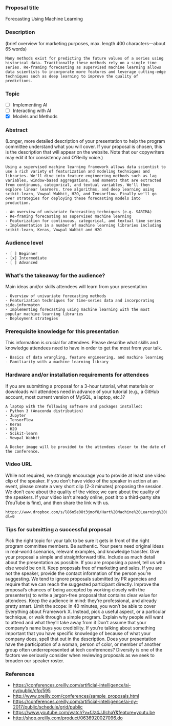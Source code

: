 ### Proposal title
Forecasting Using Machine Learning

### Description
(brief overview for marketing purposes, max. length 400 characters—about 65 words)
```
Many methods exist for predicting the future values of a series using historical data. Traditionally these methods rely on a single time series. Re-framing forecasting as supervised machine learning allows data scientists to incorporate more features and leverage cutting-edge techniques such as deep learning to improve the quality of predictions.
```

### Topic
- [ ] Implementing AI
- [ ] Interacting with AI
- [x] Models and Methods

### Abstract
(Longer, more detailed description of your presentation to help the program committee understand what you will cover. If your proposal is chosen, this is the description that will appear on the website. Note that our copywriters may edit it for consistency and O'Reilly voice.)
```
Using a supervised machine learning framework allows data scientist to use a rich variety of featurization and modeling techniques and libraries. We'll dive into feature engineering methods such as lag variables, window-based aggregations, and moments that are extracted from continuous, categorical, and textual variables. We'll then explore linear learners, tree algorithms, and deep learning using scikit-learn, Vowpal Wabbit, H2O, and Tensorflow. Finally we'll go over strategies for deploying these forecasting models into production. 

- An overview of univariate forecasting techniques (e.g. SARIMA)
- Re-framing forecasting as supervised machine learning
- Featurization for continuous, categorical, and textual time series
- Implementation in a number of machine learning libraries including scikit-learn, Keras, Vowpal Wabbit and H2O 
```

### Audience level
```
- [ ] Beginner
- [x] Intermediate
- [ ] Advanced
```

### What's the takeaway for the audience?
Main ideas and/or skills attendees will learn from your presentation
```
- Overview of univariate forecasting methods
- Featurization techniques for time-series data and incorporating side-informaton
- Implementing forecasting using machine learning with the most popular machine learning libraries
- Deployment strategies
```

### Prerequisite knowledge for this presentation
This information is crucial for attendees. Please describe what skills and knowledge attendees need to have in order to get the most from your talk.
```
- Basics of data wrangling, feature engineering, and machine learning
- Familiarity with a machine learning library
```

### Hardware and/or installation requirements for attendees 
If you are submitting a proposal for a 3-hour tutorial, what materials or downloads will attendees need in advance of your tutorial (e.g., a GitHub account, most current version of MySQL, a laptop, etc.)?
```
A laptop with the following software and packages installed:
- Python 3 (Anaconda distribution)
- Jupyter
- TensorFlow
- Keras
- H2O
- Scikit-learn
- Vowpal Wabbit

A Docker image will be provided to the attendees closer to the date of the conference.
```

### Video URL 
While not required, we strongly encourage you to provide at least one video clip of the speaker. If you don’t have video of the speaker in action at an event, please create a very short clip (2-3 minutes) proposing the session. We don’t care about the quality of the video; we care about the quality of the speakers. If your video isn’t already online, post it to a third-party site (YouTube is fine), and then share the link with us.
```
https://www.dropbox.com/s/l86n5e08t3jmof8/Hart%20Machine%20Learning%20Lecture.mp4?dl=0
```

### Tips for submitting a successful proposal
Pick the right topic for your talk to be sure it gets in front of the right program committee members.
Be authentic. Your peers need original ideas in real-world scenarios, relevant examples, and knowledge transfer.
Give your proposal a simple and straightforward title.
Include as much detail about the presentation as possible.
If you are proposing a panel, tell us who else would be on it.
Keep proposals free of marketing and sales.
If you are not the speaker, provide the contact information of the person you’re suggesting. We tend to ignore proposals submitted by PR agencies and require that we can reach the suggested participant directly. Improve the proposal’s chances of being accepted by working closely with the presenter(s) to write a jargon-free proposal that contains clear value for attendees.
Keep the audience in mind: they’re professional, and already pretty smart.
Limit the scope: in 40 minutes, you won’t be able to cover Everything about Framework X. Instead, pick a useful aspect, or a particular technique, or walk through a simple program.
Explain why people will want to attend and what they’ll take away from it
Don’t assume that your company’s name buys you credibility. If you’re talking about something important that you have specific knowledge of because of what your company does, spell that out in the description.
Does your presentation have the participation of a woman, person of color, or member of another group often underrepresented at tech conferences? Diversity is one of the factors we seriously consider when reviewing proposals as we seek to broaden our speaker roster.

### References
- https://conferences.oreilly.com/artificial-intelligence/ai-ny/public/cfp/595
- http://www.oreilly.com/conferences/sample_proposals.html
- https://conferences.oreilly.com/artificial-intelligence/ai-ny-2017/public/schedule/grid/public
- https://www.youtube.com/watch?v=fJz4JJIchaY&feature=youtu.be
- http://shop.oreilly.com/product/0636920027096.do
